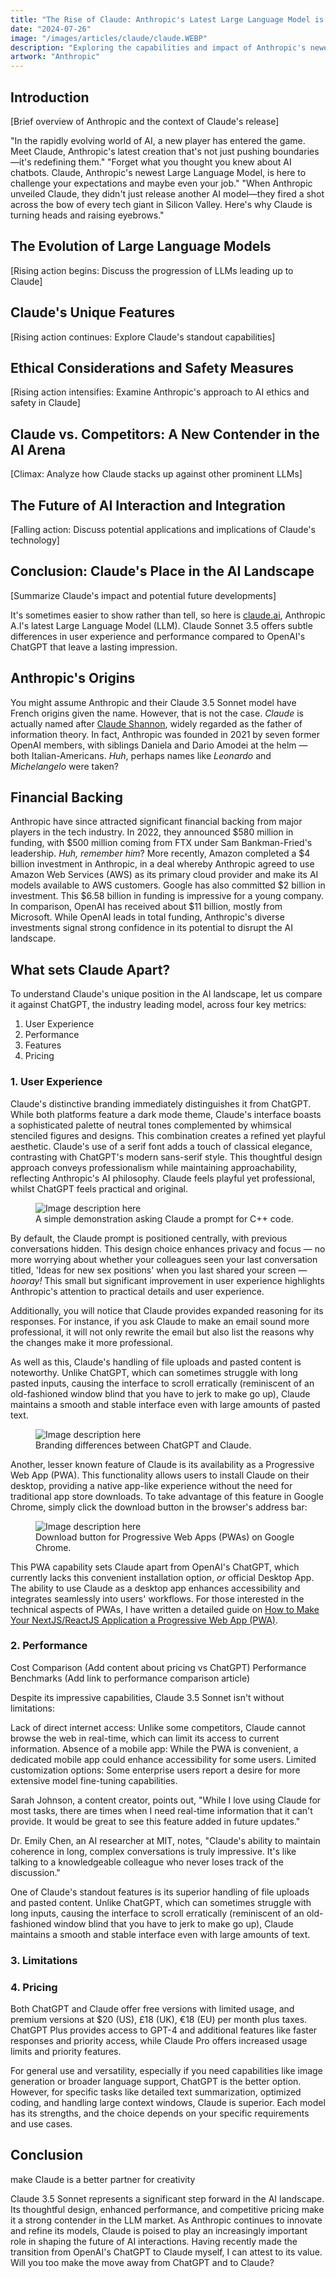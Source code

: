 ```yaml
---
title: "The Rise of Claude: Anthropic's Latest Large Language Model is Here to Stay"
date: "2024-07-26"
image: "/images/articles/claude/claude.WEBP"
description: "Exploring the capabilities and impact of Anthropic's newest Large Language Model."
artwork: "Anthropic"
---
```


## Introduction
[Brief overview of Anthropic and the context of Claude's release]

"In the rapidly evolving world of AI, a new player has entered the game. Meet Claude, Anthropic's latest creation that's not just pushing boundaries—it's redefining them."
"Forget what you thought you knew about AI chatbots. Claude, Anthropic's newest Large Language Model, is here to challenge your expectations and maybe even your job."
"When Anthropic unveiled Claude, they didn't just release another AI model—they fired a shot across the bow of every tech giant in Silicon Valley. Here's why Claude is turning heads and raising eyebrows."

## The Evolution of Large Language Models
[Rising action begins: Discuss the progression of LLMs leading up to Claude]

## Claude's Unique Features
[Rising action continues: Explore Claude's standout capabilities]

## Ethical Considerations and Safety Measures
[Rising action intensifies: Examine Anthropic's approach to AI ethics and safety in Claude]

## Claude vs. Competitors: A New Contender in the AI Arena
[Climax: Analyze how Claude stacks up against other prominent LLMs]

## The Future of AI Interaction and Integration
[Falling action: Discuss potential applications and implications of Claude's technology]

## Conclusion: Claude's Place in the AI Landscape
[Summarize Claude's impact and potential future developments]

It's sometimes easier to show rather than tell, so here is [claude.ai](https://claude.ai), Anthropic A.I's latest Large
Language Model (LLM). Claude Sonnet 3.5 offers subtle differences in user experience and
performance compared to OpenAI's ChatGPT that
leave a lasting impression.

## Anthropic's Origins

You might assume Anthropic and their Claude 3.5 Sonnet model have French origins given the name. However, that is not
the case. _Claude_ is actually named after [Claude Shannon](https://en.wikipedia.org/wiki/Claude_Shannon), widely
regarded as the father of information theory. In fact, Anthropic was founded in 2021 by seven former OpenAI members,
with
siblings
Daniela and Dario Amodei at the helm &mdash; both Italian-Americans. _Huh_, perhaps names like _Leonardo_ and
_Michelangelo_
were taken?

## Financial Backing

Anthropic have since attracted significant financial backing from major players in the tech industry. In 2022, they
announced $580 million in funding, with $500 million coming from FTX under Sam Bankman-Fried's
leadership. _Huh, remember him_? More recently, Amazon completed a $4 billion investment in Anthropic, in a deal whereby
Anthropic agreed to use Amazon Web Services (AWS) as its primary cloud provider and make its AI models available to AWS
customers. Google has also committed $2 billion in investment. This $6.58 billion in funding is impressive for a young
company. In comparison, OpenAI has received about $11 billion, mostly from Microsoft. While OpenAI leads in total
funding, Anthropic's diverse investments signal strong confidence in its potential to disrupt the AI landscape.

## What sets Claude Apart?

To understand Claude's unique position in the AI landscape, let us compare it against ChatGPT, the industry leading
model, across four key metrics:

1. User Experience
2. Performance
3. Features
4. Pricing

### 1. User Experience

Claude's distinctive branding immediately distinguishes it from ChatGPT. While both platforms feature a dark mode theme,
Claude's interface boasts a sophisticated palette of neutral tones complemented by whimsical stenciled figures and
designs. This combination creates a refined yet playful aesthetic. Claude's use of a serif font adds a touch of
classical elegance, contrasting with ChatGPT's modern sans-serif style. This thoughtful design approach conveys
professionalism while maintaining approachability, reflecting Anthropic's AI philosophy. Claude feels playful yet
professional, whilst ChatGPT feels practical and original.


<figure>
  <img src="https://patrickprunty.com/gifs/claude-prompt.gif" alt="Image description here">
  <figcaption>A simple demonstration asking Claude a prompt for C++ code.</figcaption>
</figure>

By default, the Claude prompt is positioned centrally, with previous conversations hidden. This design choice enhances
privacy and focus &mdash; no more worrying about whether your colleagues seen your last conversation titled,
'Ideas for new sex positions' when you last shared your screen &mdash; _hooray!_ This small but significant improvement
in user experience highlights Anthropic's attention to practical details and user experience.

Additionally, you will notice that Claude provides expanded reasoning for its responses. For instance, if you ask Claude
to make an email sound more professional, it will not only rewrite the email but also list the reasons why the changes
make it more professional.

As well as this, Claude's handling of file uploads and pasted content is noteworthy. Unlike ChatGPT, which can sometimes
struggle with long pasted inputs, causing the interface to scroll erratically (reminiscent of an old-fashioned window
blind
that you have to jerk to make go up), Claude maintains a smooth and stable interface even with large amounts of pasted
text.

<figure>
  <img src="https://patrickprunty.com/images/articles/claude/gpt_claude.webp" alt="Image description here">
  <figcaption>Branding differences between ChatGPT and Claude.</figcaption>
</figure>

Another, lesser known feature of Claude is its availability as a Progressive Web App (PWA). This functionality allows
users to
install Claude on their desktop, providing a native app-like experience without the need for traditional app store
downloads. To take advantage of this feature in Google Chrome, simply click the download button in the browser's address
bar:

<figure>
  <img src="https://patrickprunty.com/images/articles/claude/pwa_claude.png" alt="Image description here">
  <figcaption>Download button for Progressive Web Apps (PWAs) on Google Chrome.</figcaption>
</figure>

This PWA capability sets Claude apart from OpenAI's ChatGPT, which currently lacks this convenient installation option,
_or_ official Desktop App.
The ability to use Claude as a desktop app enhances accessibility and integrates seamlessly into users' workflows. For
those interested in the technical aspects of PWAs, I have written a detailed guide
on [How to Make Your NextJS/ReactJS Application a Progressive Web App (PWA)](https://patrickprunty.com/blog/04-nextjs-pwa).

### 2. Performance

Cost Comparison
(Add content about pricing vs ChatGPT)
Performance Benchmarks
(Add link to performance comparison article)

Despite its impressive capabilities, Claude 3.5 Sonnet isn't without limitations:

Lack of direct internet access: Unlike some competitors, Claude cannot browse the web in real-time, which can limit its
access to current information.
Absence of a mobile app: While the PWA is convenient, a dedicated mobile app could enhance accessibility for some users.
Limited customization options: Some enterprise users report a desire for more extensive model fine-tuning capabilities.

Sarah Johnson, a content creator, points out, "While I love using Claude for most tasks, there are times when I need
real-time information that it can't provide. It would be great to see this feature added in future updates."

Dr. Emily Chen, an AI researcher at MIT, notes, "Claude's ability to maintain coherence in long, complex conversations
is truly impressive. It's like talking to a knowledgeable colleague who never loses track of the discussion."

One of Claude's standout features is its superior handling of file uploads and pasted content. Unlike ChatGPT, which can
sometimes struggle with long inputs, causing the interface to scroll erratically (reminiscent of an old-fashioned window
blind that you have to jerk to make go up), Claude maintains a smooth and stable interface even with large amounts of
text.

### 3. Limitations

### 4. Pricing

Both ChatGPT and Claude offer free versions with limited usage, and premium versions at $20 (US), £18 (UK), €18 (EU)
per month plus taxes. ChatGPT Plus
provides access to GPT-4 and additional features like faster responses and priority access, while Claude Pro offers
increased usage limits and priority features.

For general use and versatility, especially if you need capabilities like image generation or broader language support,
ChatGPT is the better option. However, for specific tasks like detailed text summarization, optimized coding, and
handling large context windows, Claude is superior. Each model has its strengths, and the choice depends on your
specific requirements and use cases.


## Conclusion

make Claude is a better partner for creativity

Claude 3.5 Sonnet represents a significant step forward in the AI landscape. Its thoughtful design, enhanced
performance, and competitive pricing make it a strong contender in the LLM market. As Anthropic continues to innovate
and refine its models, Claude is poised to play an increasingly important role in shaping the future of AI interactions.
Having recently made the transition from OpenAI's ChatGPT to Claude myself, I can attest to its value. Will you too make
the move away from ChatGPT and to Claude? 
